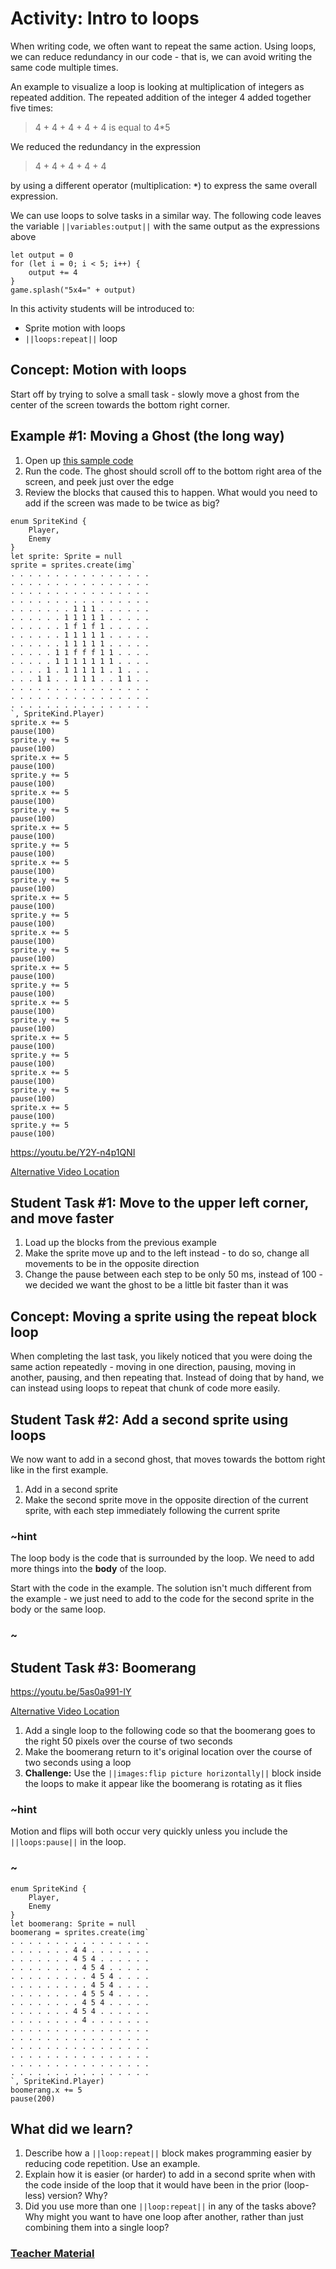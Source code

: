 # Activity: Intro to loops

When writing code, we often want to repeat the same action. Using loops, we can reduce redundancy in our code - that is, we can avoid writing the same code multiple times. 

An example to visualize a loop is looking at multiplication of integers as repeated addition. The repeated addition of the integer 4 added together five times:

> 4 + 4 + 4 + 4 + 4  is equal to 4\*5

We reduced the redundancy in the expression 

> 4 + 4 + 4 + 4 + 4 

by using a different operator (multiplication: **`*`**) to express the same overall expression.

We can use loops to solve tasks in a similar way. The following code leaves the variable ``||variables:output||`` with the same output as the expressions above

```blocks
let output = 0
for (let i = 0; i < 5; i++) {
    output += 4
}
game.splash("5x4=" + output)
```

In this activity students will be introduced to:
* Sprite motion with loops
* ``||loops:repeat||`` loop

## Concept: Motion with loops

Start off by trying to solve a small task - slowly move a ghost from the center of the screen towards the bottom right corner.

## Example #1: Moving a Ghost (the long way)

1. Open up [this sample code](https://makecode.com/_VDCA0g4VmRkF)
2. Run the code. The ghost should scroll off to the bottom right area of the screen, and peek just over the edge
3. Review the blocks that caused this to happen. What would you need to add if the screen was made to be twice as big?

```blocks
enum SpriteKind {
    Player,
    Enemy
}
let sprite: Sprite = null
sprite = sprites.create(img`
. . . . . . . . . . . . . . . . 
. . . . . . . . . . . . . . . . 
. . . . . . . . . . . . . . . . 
. . . . . . . . . . . . . . . . 
. . . . . . . 1 1 1 . . . . . . 
. . . . . . 1 1 1 1 1 . . . . . 
. . . . . . 1 f 1 f 1 . . . . . 
. . . . . . 1 1 1 1 1 . . . . . 
. . . . . . 1 1 1 1 1 . . . . . 
. . . . . 1 1 f f f 1 1 . . . . 
. . . . . 1 1 1 1 1 1 1 . . . . 
. . . . 1 . 1 1 1 1 1 . 1 . . . 
. . . 1 1 . . 1 1 1 . . 1 1 . . 
. . . . . . . . . . . . . . . . 
. . . . . . . . . . . . . . . . 
. . . . . . . . . . . . . . . . 
`, SpriteKind.Player)
sprite.x += 5
pause(100)
sprite.y += 5
pause(100)
sprite.x += 5
pause(100)
sprite.y += 5
pause(100)
sprite.x += 5
pause(100)
sprite.y += 5
pause(100)
sprite.x += 5
pause(100)
sprite.y += 5
pause(100)
sprite.x += 5
pause(100)
sprite.y += 5
pause(100)
sprite.x += 5
pause(100)
sprite.y += 5
pause(100)
sprite.x += 5
pause(100)
sprite.y += 5
pause(100)
sprite.x += 5
pause(100)
sprite.y += 5
pause(100)
sprite.x += 5
pause(100)
sprite.y += 5
pause(100)
sprite.x += 5
pause(100)
sprite.y += 5
pause(100)
sprite.x += 5
pause(100)
sprite.y += 5
pause(100)
sprite.x += 5
pause(100)
sprite.y += 5
pause(100)
```

https://youtu.be/Y2Y-n4p1QNI

[Alternative Video Location](https://aka.ms/40544a-loop-intro)

## Student Task #1: Move to the upper left corner, and move faster

1. Load up the blocks from the previous example
2. Make the sprite move up and to the left instead - to do so, change all movements to be in the opposite direction
3. Change the pause between each step to be only 50 ms, instead of 100 - we decided we want the ghost to be a little bit faster than it was

## Concept: Moving a sprite using the repeat block loop

When completing the last task, you likely noticed that you were doing the same action repeatedly - moving in one direction, pausing, moving in another, pausing, and then repeating that. Instead of doing that by hand, we can instead using loops to repeat that chunk of code more easily.

## Student Task #2: Add a second sprite using loops

We now want to add in a second ghost, that moves towards the bottom right like in the first example.

1. Add in a second sprite
2. Make the second sprite move in the opposite direction of the current sprite, with each step immediately following the current sprite

### ~hint

The loop body is the code that is surrounded by the loop. We need to add more things into the **body** of the loop. 

Start with the code in the example. The solution isn't much different from the example - we just need to add to the code for the second sprite in the body or the same loop.

### ~

## Student Task #3: Boomerang

https://youtu.be/5as0a991-IY

[Alternative Video Location](https://aka.ms/40544a-loop-intro2)

1. Add a single loop to the following code so that the boomerang goes to the right 50 pixels over the course of two seconds
2. Make the boomerang return to it's original location over the course of two seconds using a loop
3. **Challenge:** Use the ``||images:flip picture horizontally||`` block inside the loops to make it appear like the boomerang is rotating as it flies

### ~hint

Motion and flips will both occur very quickly unless you include the ``||loops:pause||`` in the loop.

### ~

```blocks
enum SpriteKind {
    Player,
    Enemy
}
let boomerang: Sprite = null
boomerang = sprites.create(img`
. . . . . . . . . . . . . . . . 
. . . . . . . 4 4 . . . . . . . 
. . . . . . . 4 5 4 . . . . . . 
. . . . . . . . 4 5 4 . . . . . 
. . . . . . . . . 4 5 4 . . . . 
. . . . . . . . . 4 5 4 . . . . 
. . . . . . . . 4 5 5 4 . . . . 
. . . . . . . . 4 5 4 . . . . . 
. . . . . . . 4 5 4 . . . . . . 
. . . . . . . . 4 . . . . . . . 
. . . . . . . . . . . . . . . . 
. . . . . . . . . . . . . . . . 
. . . . . . . . . . . . . . . . 
. . . . . . . . . . . . . . . . 
. . . . . . . . . . . . . . . . 
. . . . . . . . . . . . . . . . 
`, SpriteKind.Player)
boomerang.x += 5
pause(200)
```

## What did we learn?

1. Describe how a ``||loop:repeat||`` block makes programming easier by reducing code repetition. Use an example.
2. Explain how it is easier (or harder) to add in a second sprite when with the code inside of the loop that it would have been in the prior (loop-less) version? Why?
3. Did you use more than one ``||loop:repeat||`` in any of the tasks above? Why might you want to have one loop after another, rather than just combining them into a single loop?

### [Teacher Material](/courses/csintro/about/teachers)